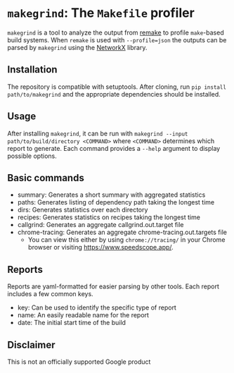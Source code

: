 # `makegrind`: The `Makefile` profiler

`makegrind` is a tool to analyze the output from [remake](https://github.com/rocky/remake)
to profile `make`-based build systems. When `remake` is used with `--profile=json`
the outputs can be parsed by `makegrind` using the [NetworkX](https://networkx.org)
library.

## Installation

The repository is compatible with setuptools. After cloning, run
`pip install path/to/makegrind` and the appropriate dependencies
should be installed.

## Usage

After installing `makegrind`, it can be run with
`makegrind --input path/to/build/directory <COMMAND>` where `<COMMAND>`
determines which report to generate. Each command provides a `--help` argument
to display possible options.

## Basic commands

* summary: Generates a short summary with aggregated statistics
* paths: Generates listing of dependency path taking the longest time
* dirs: Generates statistics over each directory
* recipes: Generates statistics on recipes taking the longest time
* callgrind: Generates an aggregate callgrind.out.target file
* chrome-tracing: Generates an aggregate chrome-tracing.out.targets file
  * You can view this either by using `chrome://tracing/` in your Chrome browser
    or visiting https://www.speedscope.app/.

## Reports

Reports are yaml-formatted for easier parsing by other tools. Each
report includes a few common keys.

* key: Can be used to identify the specific type of report
* name: An easily readable name for the report
* date: The initial start time of the build

## Disclaimer

This is not an officially supported Google product
